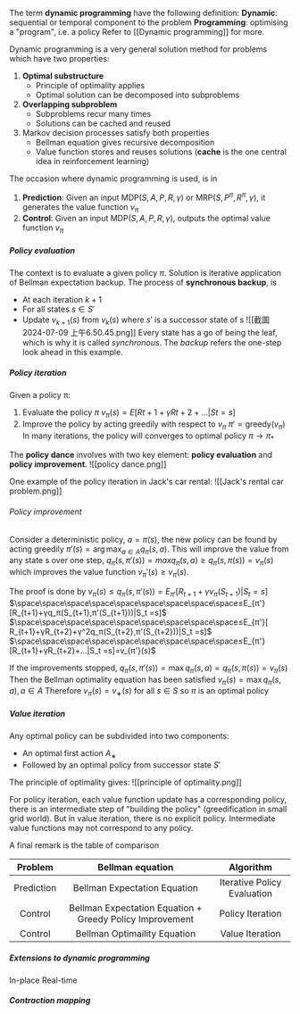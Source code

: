 The term **dynamic programming** have the following definition:
**Dynamic**: sequential or temporal component to the problem
**Programming**: optimising a "program", i.e. a policy 
Refer to [[Dynamic programming]] for more. 

Dynamic programming is a very general solution method for problems which have two properties:
1. **Optimal substructure**
   - Principle of optimality applies
   - Optimal solution can be decomposed into subproblems
2. **Overlapping subproblem**
   - Subproblems recur many times
   - Solutions can be cached and reused
3. Markov decision processes satisfy both properties 
   - Bellman equation gives recursive decomposition
   - Value function stores and reuses solutions (**cache** is the one central idea in reinforcement learning)

The occasion where dynamic programming is used, is in
1. **Prediction**:
   Given an input $\text{MDP}(S, A, P, R, \gamma)$ or $\text{MRP}(S, P^\pi, R^\pi, \gamma)$, it generates the value function $v_\pi$ 
2. **Control**:
   Given an input $\text{MDP}(S, A, P, R, \gamma)$, outputs the optimal value function $v_\pi$ 

##### Policy evaluation
The context is to evaluate a given policy $\pi$. Solution is iterative application of Bellman expectation backup.
The process of **synchronous backup**, is
- At each iteration $k + 1$ 
- For all states $s \in S'$ 
- Update $v_{k+1}(s)$ from $v_k(s)$ where $s'$ is a successor state of s
![[截圖 2024-07-09 上午6.50.45.png]]
Every state has a go of being the leaf, which is why it is called *synchronous*. The *backup* refers the one-step look ahead in this example. 


##### Policy iteration
Given a policy π:
1. Evaluate the policy $π$
   $v_π(s)=E[Rt+1 +γRt+2 +...|St =s]$ 
2. Improve the policy by acting greedily with respect to $v_π$
   $π' = \text{greedy}(v_π)$
   In many iterations, the policy will converges to optimal policy $\pi \rightarrow \pi_*$

The **policy dance** involves with two key element: **policy evaluation** and **policy improvement**. ![[policy dance.png]]

One example of the policy iteration in Jack's car rental:
![[Jack's rental car problem.png]]

###### Policy improvement
Consider a deterministic policy, $a = \pi(s)$, the new policy can be found by acting greedily $\pi' (s) = \arg \max_{a\in A} q_\pi(s, a)$. 
 This will improve the value from any state s over one step, $q_π(s, π'(s)) = max q_π(s, a) ≥ q_π(s, π(s)) = v_π(s)$
 which improves the value function $v_π'(s) ≥ v_π(s)$. 

The proof is done by
$v_π(s)≤q_π(s,π'(s))=E_{π'}[R_{t+1}+γv_π(S_{t+1})|S_t =s]$
$\space\space\space\space\space\space\space\space\space≤E_{π'}[R_{t+1}+γq_π(S_{t+1},π'(S_{t+1}))|S_t =s]$
$\space\space\space\space\space\space\space\space\space≤E_{π'}[ R_{t+1}+γR_{t+2}+γ^2q_π(S_{t+2},π'(S_{t+2}))|S_t =s]$
$\space\space\space\space\space\space\space\space\space≤E_{π'} [R_{t+1}+γR_{t+2}+...|S_t =s]=v_{π'}(s)$


If the improvements stopped, 
$q_π(s, π'(s)) = \max q_π(s, a) = q_π(s, π(s)) = v_π(s)$
Then the Bellman optimality equation has been satisfied
$v_π(s) = \max q_π(s, a), a∈A$
Therefore $v_π(s) = v_∗(s)$ for all $s ∈ S$ so $π$ is an optimal policy
##### Value iteration
Any optimal policy can be subdivided into two components:
- An optimal first action $A_∗$ 
- Followed by an optimal policy from successor state $S'$

The principle of optimality gives:
![[principle of optimality.png]]


For policy iteration, each value function update has a corresponding policy, there is an intermediate step of "building the policy" (greedification in small grid world). But in value iteration, there is no explicit policy. Intermediate value functions may not correspond to any policy. 


A final remark is the table of comparison

|  Problem   |                     Bellman equation                     |          Algorithm          |
| :--------: | :------------------------------------------------------: | :-------------------------: |
| Prediction |               Bellman Expectation Equation               | Iterative Policy Evaluation |
|  Control   | Bellman Expectation Equation + Greedy Policy Improvement |      Policy Iteration       |
|  Control   |               Bellman Optimaility Equation               |       Value Iteration       |

##### Extensions to dynamic programming
In-place
Real-time

##### Contraction mapping
